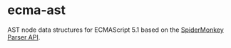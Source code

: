 ecma-ast
========

AST node data structures for ECMAScript 5.1 based on the [SpiderMonkey Parser API][smparserapi].


[smparserapi]: https://developer.mozilla.org/en-US/docs/SpiderMonkey/Parser_API